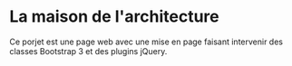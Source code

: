 # La maison de l'architecture
Ce porjet est une page web avec une mise en page faisant intervenir des classes Bootstrap 3 et des plugins jQuery.
